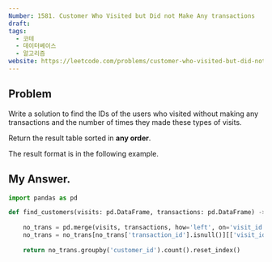 ```yaml
---
Number: 1581. Customer Who Visited but Did not Make Any transactions
draft: 
tags:
  - 코테
  - 데이터베이스
  - 알고리즘
website: https://leetcode.com/problems/customer-who-visited-but-did-not-make-any-transactions/description/?envType=study-plan-v2&envId=top-sql-50
---
```

## Problem

Write a solution to find the IDs of the users who visited without making any transactions and the number of times they made these types of visits.

Return the result table sorted in **any order**.

The result format is in the following example.

## My Answer.
```python
import pandas as pd

def find_customers(visits: pd.DataFrame, transactions: pd.DataFrame) -> pd.DataFrame:
	
	no_trans = pd.merge(visits, transactions, how='left', on='visit_id')
	no_trans = no_trans[no_trans['transaction_id'].isnull()][['visit_id', 'customer_id']].rename(columns={"visit_id":"count_no_trans"})
	
	return no_trans.groupby('customer_id').count().reset_index()
```

